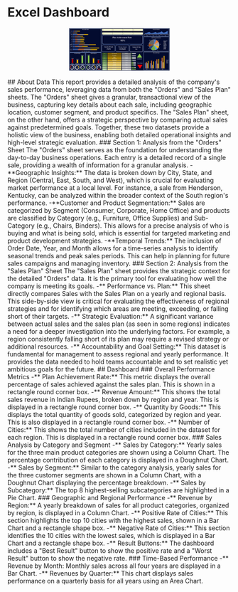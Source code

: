 # Excel Dashboard
<p align="center">
  <img src="preview.png" width="45%" />
</p>
## About Data
This report provides a detailed analysis of the company's sales performance, leveraging data from both the "Orders" and "Sales Plan" sheets. The "Orders" sheet gives a granular, transactional view of the business, capturing key details about each sale, including geographic location, customer segment, and product specifics. The "Sales Plan" sheet, on the other hand, offers a strategic perspective by comparing actual sales against predetermined goals. Together, these two datasets provide a holistic view of the business, enabling both detailed operational insights and high-level strategic evaluation.
### Section 1: Analysis from the "Orders" Sheet
The "Orders" sheet serves as the foundation for understanding the day-to-day business operations. Each entry is a detailed record of a single sale, providing a wealth of information for a granular analysis.
-**Geographic Insights:** The data is broken down by City, State, and Region (Central, East, South, and West), which is crucial for evaluating market performance at a local level. For instance, a sale from Henderson, Kentucky, can be analyzed within the broader context of the South region's performance.
-**Customer and Product Segmentation:** Sales are categorized by Segment (Consumer, Corporate, Home Office) and products are classified by Category (e.g., Furniture, Office Supplies) and Sub-Category (e.g., Chairs, Binders). This allows for a precise analysis of who is buying and what is being sold, which is essential for targeted marketing and product development strategies.
-**Temporal Trends:** The inclusion of Order Date, Year, and Month allows for a time-series analysis to identify seasonal trends and peak sales periods. This can help in planning for future sales campaigns and managing inventory.
### Section 2: Analysis from the "Sales Plan" Sheet
The "Sales Plan" sheet provides the strategic context for the detailed "Orders" data. It is the primary tool for evaluating how well the company is meeting its goals.
-** Performance vs. Plan:** This sheet directly compares Sales with the Sales Plan on a yearly and regional basis. This side-by-side view is critical for evaluating the effectiveness of regional strategies and for identifying which areas are meeting, exceeding, or falling short of their targets.
-** Strategic Evaluation:** A significant variance between actual sales and the sales plan (as seen in some regions) indicates a need for a deeper investigation into the underlying factors. For example, a region consistently falling short of its plan may require a revised strategy or additional resources.
-** Accountability and Goal Setting:** This dataset is fundamental for management to assess regional and yearly performance. It provides the data needed to hold teams accountable and to set realistic yet ambitious goals for the future.
## Dashboard
### Overall Performance Metrics
-** Plan Achievement Rate:** This metric displays the overall percentage of sales achieved against the sales plan. This is shown in a rectangle round corner box.
-** Revenue Amount:** This shows the total sales revenue in Indian Rupees, broken down by region and year. This is displayed in a rectangle round corner box.
-** Quantity by Goods:** This displays the total quantity of goods sold, categorized by region and year. This is also displayed in a rectangle round corner box.
-** Number of Cities:** This shows the total number of cities included in the dataset for each region. This is displayed in a rectangle round corner box.
### Sales Analysis by Category and Segment
-** Sales by Category:** Yearly sales for the three main product categories are shown using a Column Chart. The percentage contribution of each category is displayed in a Doughnut Chart.
-** Sales by Segment:** Similar to the category analysis, yearly sales for the three customer segments are shown in a Column Chart, with a Doughnut Chart displaying the percentage breakdown.
-** Sales by Subcategory:** The top 8 highest-selling subcategories are highlighted in a Pie Chart.
### Geographic and Regional Performance
-** Revenue by Region:** A yearly breakdown of sales for all product categories, organized by region, is displayed in a Column Chart.
-** Positive Rate of Cities:** This section highlights the top 10 cities with the highest sales, shown in a Bar Chart and a rectangle shape box.
-** Negative Rate of Cities:** This section identifies the 10 cities with the lowest sales, which is displayed in a Bar Chart and a rectangle shape box.
-** Result Buttons:** The dashboard includes a "Best Result" button to show the positive rate and a "Worst Result" button to show the negative rate.
### Time-Based Performance
-** Revenue by Month: Monthly sales across all four years are displayed in a Bar Chart.
-** Revenues by Quarter:** This chart displays sales performance on a quarterly basis for all years using an Area Chart.

